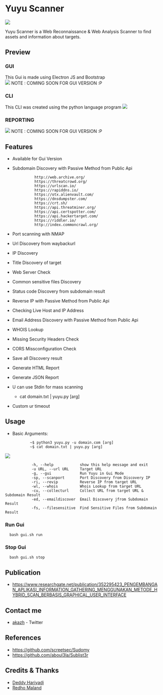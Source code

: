 # Yuyu Scanner

<img src='https://raw.githubusercontent.com/justakazh/Yuyu_Scanner/main/y.png'>

Yuyu Scanner is a Web Reconnaissance & Web Analysis Scanner to find assets and information about targets.





## Preview 

### GUI
This Gui is made using Electron JS and Bootstrap<br>
<img src="https://raw.githubusercontent.com/justakazh/Yuyu_Scanner/master/y.png">
NOTE : COMING SOON FOR GUI VERSION :P

### CLI
This CLI was created using the python language program
<img src="https://raw.githubusercontent.com/justakazh/Yuyu_Scanner/master/Screenshot_8.png">

### REPORTING
<img src="https://raw.githubusercontent.com/justakazh/Yuyu_Scanner/master/Screenshot_9.png">
NOTE : COMING SOON FOR GUI VERSION :P

## Features 
- Available for Gui Version
- Subdomain Discovery with Passive Method from Public Api

                http://web.archive.org/
                https://threatcrowd.org/
                https://urlscan.io/
                https://rapiddns.io/
                https://otx.alienvault.com/
                https://dnsdumpster.com/
                https://crt.sh/
                https://api.threatminer.org/
                https://api.certspotter.com/
                https://api.hackertarget.com/
                https://riddler.io/
                http://index.commoncrawl.org/
- Port scanning with NMAP
- Url Discovery from waybackurl
- IP Discovery 
- Title Discovery of target
- Web Server Check
- Common sensitive files Discovery
- Status code Discovery from subdomain result 
- Reverse IP with Passive Method  from Public Api
- Checking Live Host and IP Address
- Email Address Discovery with Passive Method from Public Api
- WHOIS Lookup 
- Missing Security Headers Check
- CORS Missconfiguration Check 
- Save all Discovery result
- Generate HTML Report
- Generate JSON Report
- U can use Stdin for mass scanning 
  - cat domain.txt | yuyu.py [arg]
- Custom ur timeout

## Usage
- Basic Arguments:
              
              ~$ python3 yuyu.py -u domain.com [arg]
              ~$ cat domain.txt | yuyu.py [arg]

<img src="https://raw.githubusercontent.com/justakazh/Yuyu_Scanner/master/Screenshot_6.png">

                
                -h, --help            show this help message and exit
                -u URL, --url URL     Target URL
                -g, --gui             Run Yuyu in Gui Mode
                -sp, --scanport       Port Discovery from Discovery IP
                -ri, --revip          Reverse IP from target URL
                -wl, --whois          Whois Lookup from target URL
                -cu, --collecturl     Collect URL from target URL & Subdomain Result
                -ed, --emaildiscover  Email Discovery jfrom Subdomain Result
                -fs, --filesensitive  Find Sensitive Files from Subdomain Result
                
### Run Gui 
      bash gui.sh run
### Stop Gui 
      bash gui.sh stop

## Publication
- https://www.researchgate.net/publication/352295423_PENGEMBANGAN_APLIKASI_INFORMATION_GATHERING_MENGGUNAKAN_METODE_HYBRID_SCAN_BERBASIS_GRAPHICAL_USER_INTERFACE

## Contact me
- [akazh](https://twitter.com/akazh18/) - Twitter

## References
- https://github.com/screetsec/Sudomy
- https://github.com/aboul3la/Sublist3r

## Credits & Thanks
- [Deddy Hariyadi](https://www.instagram.com/milisd4d/) 
- [Redho Maland](https://github.com/screetsec/)
